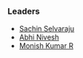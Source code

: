 ### Leaders
* [Sachin Selvaraju](mailto:sachin.selvaraju@owasp.org)
* [Abhi Nivesh](mailto:abhi.nivesh@owasp.org)
* [Monish Kumar R](mailto:monish.kumar@owasp.org)
